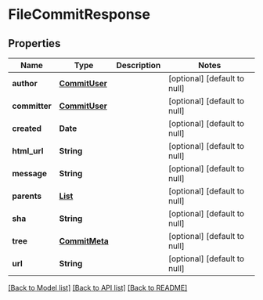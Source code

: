 # FileCommitResponse
## Properties

| Name | Type | Description | Notes |
|------------ | ------------- | ------------- | -------------|
| **author** | [**CommitUser**](CommitUser.md) |  | [optional] [default to null] |
| **committer** | [**CommitUser**](CommitUser.md) |  | [optional] [default to null] |
| **created** | **Date** |  | [optional] [default to null] |
| **html\_url** | **String** |  | [optional] [default to null] |
| **message** | **String** |  | [optional] [default to null] |
| **parents** | [**List**](CommitMeta.md) |  | [optional] [default to null] |
| **sha** | **String** |  | [optional] [default to null] |
| **tree** | [**CommitMeta**](CommitMeta.md) |  | [optional] [default to null] |
| **url** | **String** |  | [optional] [default to null] |

[[Back to Model list]](../README.md#documentation-for-models) [[Back to API list]](../README.md#documentation-for-api-endpoints) [[Back to README]](../README.md)


